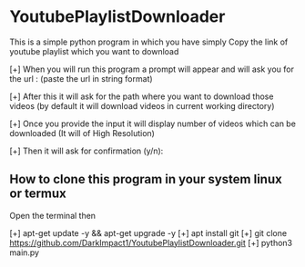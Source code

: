 # YoutubePlaylistDownloader


This is a simple python program in which you have simply
Copy the link of youtube playlist which you want to download





[+] When you will run this program a prompt will appear and will 
ask you for the url : (paste the url in string format)


[+] After this it will ask for the path where you want to download
those videos (by default it will download videos in current working directory)

[+] Once you provide the input it will display 
number of videos which can be downloaded (It will of High Resolution)

[+] Then it will ask for confirmation (y/n):

## How to clone this program in your system linux or termux 

Open the terminal then 

[+] apt-get update -y && apt-get upgrade -y
[+] apt install git
[+] git clone https://github.com/DarkImpact1/YoutubePlaylistDownloader.git
[+] python3 main.py
